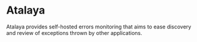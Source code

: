 # Atalaya
Atalaya provides self-hosted errors monitoring that aims to ease discovery and review of exceptions thrown by other applications.
